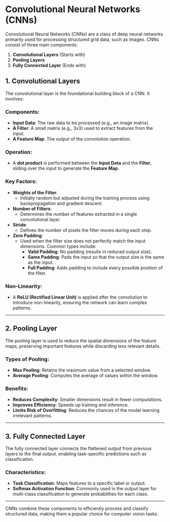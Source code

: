 # Convolutional Neural Networks (CNNs)

Convolutional Neural Networks (CNNs) are a class of deep neural networks primarily used for processing structured grid data, such as images. CNNs consist of three main components:

1. **Convolutional Layers** (Starts with)
2. **Pooling Layers**
3. **Fully Connected Layer** (Ends with)

## 1. Convolutional Layers

The convolutional layer is the foundational building block of a CNN. It involves:

### Components:
- **Input Data**: The raw data to be processed (e.g., an image matrix).
- **A Filter**: A small matrix (e.g., 3x3) used to extract features from the input.
- **A Feature Map**: The output of the convolution operation.

### Operation:
- A **dot product** is performed between the **Input Data** and the **Filter**, sliding over the input to generate the **Feature Map**.

### Key Factors:
- **Weights of the Filter**:
  - Initially random but adjusted during the training process using backpropagation and gradient descent.
- **Number of Filters**:
  - Determines the number of features extracted in a single convolutional layer.
- **Stride**:
  - Defines the number of pixels the filter moves during each step.
- **Zero Padding**:
  - Used when the filter size does not perfectly match the input dimensions. Common types include:
    - **Valid Padding**: No padding (results in reduced output size).
    - **Same Padding**: Pads the input so that the output size is the same as the input.
    - **Full Padding**: Adds padding to include every possible position of the filter.

### Non-Linearity:
- A **ReLU (Rectified Linear Unit)** is applied after the convolution to introduce non-linearity, ensuring the network can learn complex patterns.

---

## 2. Pooling Layer

The pooling layer is used to reduce the spatial dimensions of the feature maps, preserving important features while discarding less relevant details.

### Types of Pooling:
- **Max Pooling**: Retains the maximum value from a selected window.
- **Average Pooling**: Computes the average of values within the window.

### Benefits:
- **Reduces Complexity**: Smaller dimensions result in fewer computations.
- **Improves Efficiency**: Speeds up training and inference.
- **Limits Risk of Overfitting**: Reduces the chances of the model learning irrelevant patterns.

---

## 3. Fully Connected Layer

The fully connected layer connects the flattened output from previous layers to the final output, enabling task-specific predictions such as classification.

### Characteristics:
- **Task Classification**: Maps features to a specific label or output.
- **Softmax Activation Function**: Commonly used in the output layer for multi-class classification to generate probabilities for each class.

---

CNNs combine these components to efficiently process and classify structured data, making them a popular choice for computer vision tasks.

